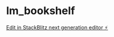 # lm_bookshelf

[Edit in StackBlitz next generation editor ⚡️](https://stackblitz.com/~/github.com/hakushun/lm_bookshelf)